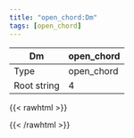 ```yaml
---
title: "open_chord:Dm"
tags: [open_chord]
---
```


|Dm|open_chord|
|---|---|
|Type|open_chord|
|Root string|4|
{{< rawhtml >}}
<div class="container"></div>
<script>
const selector = '#container';
const chord = new ChordBox(selector);
chord.draw((new String("XX0231")));
</script>
{{< /rawhtml >}}
